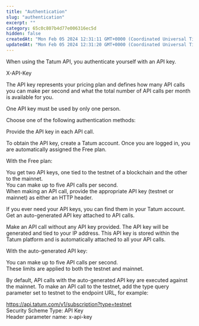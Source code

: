 ```yaml
---
title: "Authentication"
slug: "authentication"
excerpt: ""
category: 65c0c807b4d77e006316ec5d
hidden: false
createdAt: "Mon Feb 05 2024 12:31:11 GMT+0000 (Coordinated Universal Time)"
updatedAt: "Mon Feb 05 2024 12:31:20 GMT+0000 (Coordinated Universal Time)"
---
```

When using the Tatum API, you authenticate yourself with an API key.

X-API-Key

The API key represents your pricing plan and defines how many API calls you can make per second and what the total number of API calls per month is available for you.

One API key must be used by only one person.

Choose one of the following authentication methods:

Provide the API key in each API call.

To obtain the API key, create a Tatum account. Once you are logged in, you are automatically assigned the Free plan.

With the Free plan:

You get two API keys, one tied to the testnet of a blockchain and the other to the mainnet.  
You can make up to five API calls per second.  
When making an API call, provide the appropriate API key (testnet or mainnet) as either an HTTP header.

If you ever need your API keys, you can find them in your Tatum account.  
Get an auto-generated API key attached to API calls.

Make an API call without any API key provided. The API key will be generated and tied to your IP address. This API key is stored within the Tatum platform and is automatically attached to all your API calls.

With the auto-generated API key:

You can make up to five API calls per second.  
These limits are applied to both the testnet and mainnet.

By default, API calls with the auto-generated API key are executed against the mainnet. To make an API call to the testnet, add the type query parameter set to testnet to the endpoint URL, for example:

<https://api.tatum.com/v1/subscription?type=testnet>  
Security Scheme Type: API Key  
Header parameter name: x-api-key
